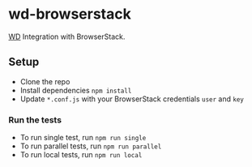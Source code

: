# wd-browserstack

[WD](https://github.com/admc/wd) Integration with BrowserStack.

## Setup

- Clone the repo
- Install dependencies `npm install`
- Update `*.conf.js` with your BrowserStack credentials `user` and `key`

### Run the tests

- To run single test, run `npm run single`
- To run parallel tests, run `npm run parallel`
- To run local tests, run `npm run local`
